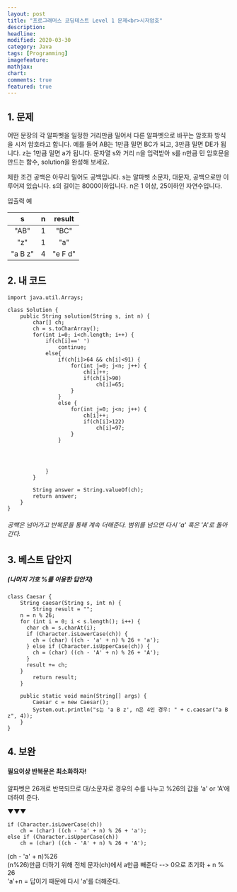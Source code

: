 ```yaml
---
layout: post
title: "프로그래머스 코딩테스트 Level 1 문제<br>시저암호"     
description: 
headline:
modified: 2020-03-30
category: Java
tags: [Programming]
imagefeature:
mathjax:
chart:
comments: true
featured: true
---
```



## 1. 문제

어떤 문장의 각 알파벳을 일정한 거리만큼 밀어서 다른 알파벳으로 바꾸는 암호화 방식을 시저 암호라고 합니다. 예를 들어 AB는 1만큼 밀면 BC가 되고, 3만큼 밀면 DE가 됩니다. z는 1만큼 밀면 a가 됩니다. 문자열 s와 거리 n을 입력받아 s를 n만큼 민 암호문을 만드는 함수, solution을 완성해 보세요.

제한 조건
공백은 아무리 밀어도 공백입니다.
s는 알파벳 소문자, 대문자, 공백으로만 이루어져 있습니다.
s의 길이는 8000이하입니다.
n은 1 이상, 25이하인 자연수입니다.

입출력 예  

| s | n | result |
|:---:|:---:|:---:|
| "AB" | 1 | "BC"|  
| "z"	| 1 | "a" |  
|"a B z"	| 4 | "e F d"|


## 2. 내 코드 

```
import java.util.Arrays;

class Solution {
    public String solution(String s, int n) {
        char[] ch;
        ch = s.toCharArray();
        for(int i=0; i<ch.length; i++) {
            if(ch[i]==' ')
                continue;
            else{
                if(ch[i]>64 && ch[i]<91) {
                    for(int j=0; j<n; j++) {
                        ch[i]++;
                        if(ch[i]>90)
                            ch[i]=65;
                    }
                }
                else {
                    for(int j=0; j<n; j++) {
                        ch[i]++;
                        if(ch[i]>122)
                            ch[i]=97;
                    }
                }
                
                
                
                
            }
        }
            
        String answer = String.valueOf(ch);
        return answer;
    }
}
```
  
###### 공백은 넘어가고 반복문을 통해 계속 더해준다. 범위를 넘으면 다시 'a' 혹은 'A'로 돌아간다.     


  
## 3. 베스트 답안지

##### (나머지 기호 %를 이용한  답안지)

```
class Caesar {
    String caesar(String s, int n) {
        String result = "";
    n = n % 26;
    for (int i = 0; i < s.length(); i++) {
      char ch = s.charAt(i);
      if (Character.isLowerCase(ch)) {
        ch = (char) ((ch - 'a' + n) % 26 + 'a');
      } else if (Character.isUpperCase(ch)) {
        ch = (char) ((ch - 'A' + n) % 26 + 'A');
      }
      result += ch;
    }
        return result;
    }

    public static void main(String[] args) {
        Caesar c = new Caesar();
        System.out.println("s는 'a B z', n은 4인 경우: " + c.caesar("a B z", 4));
    }
}
```


## 4. 보완

#### 필요이상 반복문은 최소화하자!    

알파벳은 26개로 반복되므로 대/소문자로 경우의 수를 나누고 %26의 값을 'a' or 'A'에 더하여 준다.


▼▼▼   
```  
if (Character.isLowerCase(ch)) 
    ch = (char) ((ch - 'a' + n) % 26 + 'a');
else if (Character.isUpperCase(ch)) 
    ch = (char) ((ch - 'A' + n) % 26 + 'A'); 
``` 

(ch - 'a' + n)%26   
(n%26)만큼 더하기 위해 전체 문자(ch)에서 a만큼 빼준다 --> 0으로 초기화 + n % 26  
'a'+n = 답이기 때문에 다시 'a'를 더해준다.  
